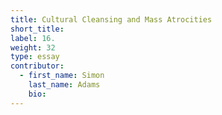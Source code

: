 ```yaml
---
title: Cultural Cleansing and Mass Atrocities
short_title:
label: 16.
weight: 32
type: essay
contributor:
  - first_name: Simon
    last_name: Adams
    bio:
---
```

